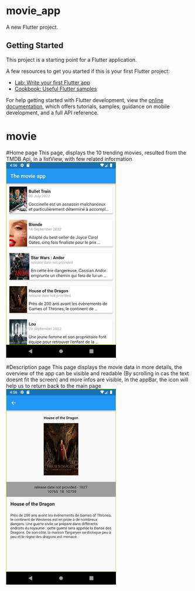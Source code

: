 # movie_app

A new Flutter project.

## Getting Started

This project is a starting point for a Flutter application.

A few resources to get you started if this is your first Flutter project:

- [Lab: Write your first Flutter app](https://docs.flutter.dev/get-started/codelab)
- [Cookbook: Useful Flutter samples](https://docs.flutter.dev/cookbook)

For help getting started with Flutter development, view the
[online documentation](https://docs.flutter.dev/), which offers tutorials,
samples, guidance on mobile development, and a full API reference.
# movie


#Home page
This page, displays the 10 trending movies, resulted from the TMDB Api, in a listView, with few related information
<img alt="Home page screenshot" src="flutter_01.png" width="300"/>


#Description page
This page displays the movie data in more details, the overview of the app can be visible and readable (By scrolling in cas the text doesnt fit the screen) and more infos are visible,
In the appBar, the icon will help us to return back to the main page
<img alt="Home page screenshot" src="flutter_02.png" width="300"/>




